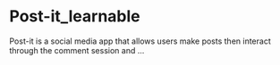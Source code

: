 # Post-it_learnable
Post-it is a social media app that allows users make posts then interact through the comment session and ...
